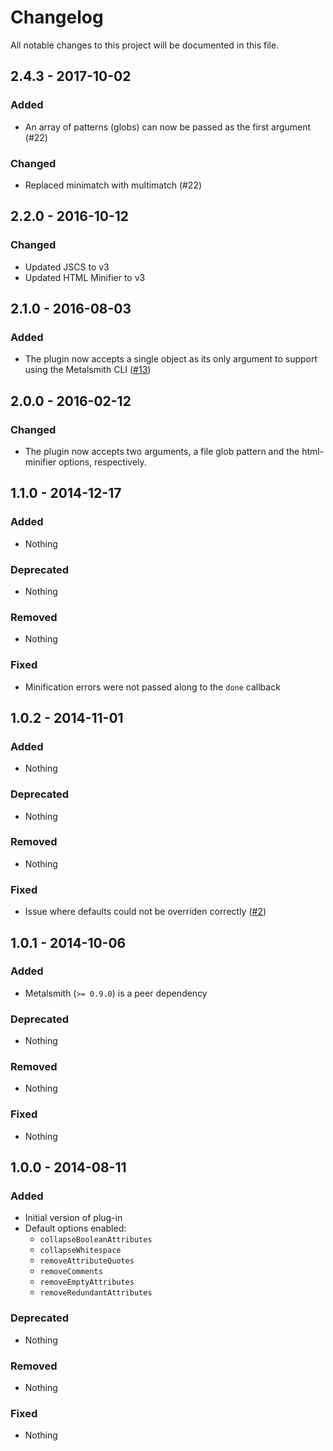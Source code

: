 # Changelog

All notable changes to this project will be documented in this file.

## 2.4.3 - 2017-10-02

### Added

- An array of patterns (globs) can now be passed as the first argument (#22)

### Changed

- Replaced minimatch with multimatch (#22)

## 2.2.0 - 2016-10-12

### Changed

- Updated JSCS to v3
- Updated HTML Minifier to v3

## 2.1.0 - 2016-08-03

### Added

- The plugin now accepts a single object as its only argument to support using the Metalsmith CLI ([#13](https://github.com/whymarrh/metalsmith-html-minifier/pull/13))

## 2.0.0 - 2016-02-12

### Changed
- The plugin now accepts two arguments, a file glob pattern and the html-minifier options, respectively.

## 1.1.0 - 2014-12-17

### Added
- Nothing

### Deprecated
- Nothing

### Removed
- Nothing

### Fixed
- Minification errors were not passed along to the `done` callback

## 1.0.2 - 2014-11-01

### Added
- Nothing

### Deprecated
- Nothing

### Removed
- Nothing

### Fixed
- Issue where defaults could not be overriden correctly ([#2](https://github.com/whymarrh/metalsmith-html-minifier/pull/2))

## 1.0.1 - 2014-10-06

### Added
- Metalsmith (`>= 0.9.0`) is a peer dependency

### Deprecated
- Nothing

### Removed
- Nothing

### Fixed
- Nothing

## 1.0.0 - 2014-08-11

### Added
- Initial version of plug-in
- Default options enabled:
    - `collapseBooleanAttributes`
    - `collapseWhitespace`
    - `removeAttributeQuotes`
    - `removeComments`
    - `removeEmptyAttributes`
    - `removeRedundantAttributes`

### Deprecated
- Nothing

### Removed
- Nothing

### Fixed
- Nothing
